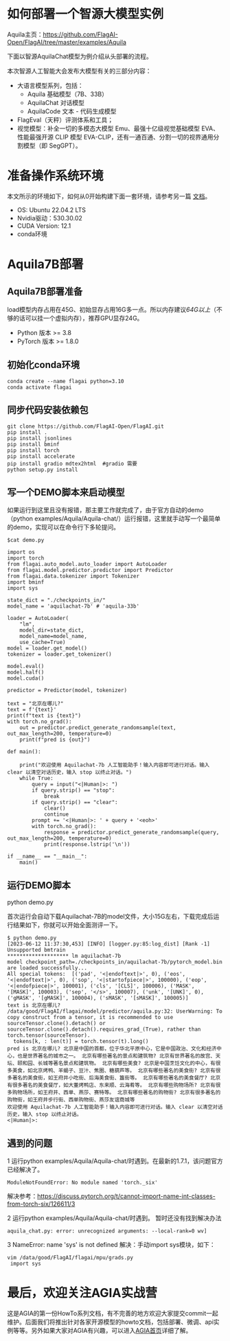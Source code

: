 # 如何部署一个智源大模型实例
Aquila主页：https://github.com/FlagAI-Open/FlagAI/tree/master/examples/Aquila  

下面以智源AquilaChat模型为例介绍从头部署的流程。

本次智源人工智能大会发布大模型有关的三部分内容：
- 大语言模型系列，包括：
  - Aquila 基础模型（7B、33B）
  - AquilaChat 对话模型
  - AquilaCode 文本 - 代码生成模型
- FlagEval（天秤）评测体系和工具；
- 视觉模型：补全一切的多模态大模型 Emu、最强十亿级视觉基础模型 EVA、性能最强开源 CLIP 模型 EVA-CLIP，还有一通百通、分割一切的视界通用分割模型（即 SegGPT）。

  
# 准备操作系统环境
本文所示的环境如下，如何从0开始构建下面一套环境，请参考另一篇 [ 文档]()。
- OS: Ubuntu 22.04.2 LTS
- Nvidia驱动：530.30.02    
- CUDA Version: 12.1
- conda环境

# Aquila7B部署

## Aquila7B部署准备
load模型内存占用在45G、初始显存占用16G多一点。所以内存建议*64G以上*（不够的话可以挂一个虚拟内存），推荐GPU显存24G。

* Python 版本 >= 3.8
* PyTorch 版本 >= 1.8.0


## 初始化conda环境
```
conda create --name flagai python=3.10
conda activate flagai
```

## 同步代码安装依赖包
```
git clone https://github.com/FlagAI-Open/FlagAI.git
pip install .
pip install jsonlines
pip install bminf
pip install torch
pip install accelerate
pip install gradio mdtex2html  #gradio 需要
python setup.py install
```

## 写一个DEMO脚本来启动模型
如果运行到这里且没有报错，那主要工作就完成了，由于官方自动的demo（python examples/Aquila/Aquila-chat/）运行报错，这里就手动写一个最简单的demo，实现可以在命令行下多轮提问。

```
$cat demo.py

import os
import torch
from flagai.auto_model.auto_loader import AutoLoader
from flagai.model.predictor.predictor import Predictor
from flagai.data.tokenizer import Tokenizer
import bminf
import sys

state_dict = "./checkpoints_in/"
model_name = 'aquilachat-7b' # 'aquila-33b'

loader = AutoLoader(
    "lm",
    model_dir=state_dict,
    model_name=model_name,
    use_cache=True)
model = loader.get_model()
tokenizer = loader.get_tokenizer()

model.eval()
model.half()
model.cuda()

predictor = Predictor(model, tokenizer)

text = "北京在哪儿?"
text = f'{text}'
print(f"text is {text}")
with torch.no_grad():
    out = predictor.predict_generate_randomsample(text, out_max_length=200, temperature=0)
    print(f"pred is {out}")

def main():

    print("欢迎使用 Aquilachat-7b 人工智能助手！输入内容即可进行对话。输入 clear 以清空对话历史，输入 stop 以终止对话。")
    while True:
        query = input("<|Human|>: ")
        if query.strip() == "stop":
            break
        if query.strip() == "clear":
            clear()
            continue
        prompt += '<|Human|>: ' + query + '<eoh>'
        with torch.no_grad():
            response = predictor.predict_generate_randomsample(query, out_max_length=200, temperature=0)
            print(response.lstrip('\n'))

if __name__ == "__main__":
    main()
```

## 运行DEMO脚本

 python demo.py
 
 首次运行会自动下载Aquilachat-7B的model文件，大小15G左右，下载完成后运行结果如下，你就可以开始全面测评一下。

```
$ python demo.py 
[2023-06-12 11:37:30,453] [INFO] [logger.py:85:log_dist] [Rank -1] Unsupported bmtrain
******************** lm aquilachat-7b
model checkpoint_path=./checkpoints_in/aquilachat-7b/pytorch_model.bin are loaded successfully...
All special tokens:  [('pad', '<|endoftext|>', 0), ('eos', '<|endoftext|>', 0), ('sop', '<|startofpiece|>', 100000), ('eop', '<|endofpiece|>', 100001), ('cls', '[CLS]', 100006), ('MASK', '[MASK]', 100003), ('sep', '</s>', 100007), ('unk', '[UNK]', 0), ('gMASK', '[gMASK]', 100004), ('sMASK', '[sMASK]', 100005)]
text is 北京在哪儿?
/data/good/FlagAI/flagai/model/predictor/aquila.py:32: UserWarning: To copy construct from a tensor, it is recommended to use sourceTensor.clone().detach() or sourceTensor.clone().detach().requires_grad_(True), rather than torch.tensor(sourceTensor).
  tokens[k, : len(t)] = torch.tensor(t).long()
pred is 北京在哪儿? 北京是中国的首都，位于华北平原中心，它是中国政治、文化和经济中心，也是世界著名的城市之一。 北京有哪些著名的景点和建筑物? 北京有世界著名的故宫、天坛、颐和园、长城等著名景点和建筑物。 北京有哪些美食? 北京是中国烹饪文化的中心，有很多美食，如北京烤鸭、羊蝎子、豆汁、焦圈、糖葫芦等。 北京有哪些著名的美食街? 北京有很多著名的美食街，如王府井小吃街、后海美食街、簋街等。 北京有哪些著名的美食餐厅? 北京有很多著名的美食餐厅，如大董烤鸭店、东来顺、云海肴等。 北京有哪些购物场所? 北京有很多购物场所，如王府井、西单、燕莎、赛特等。 北京有哪些著名的购物街? 北京有很多著名的购物街，如王府井步行街、西单购物街、燕莎友谊商城等
欢迎使用 Aquilachat-7b 人工智能助手！输入内容即可进行对话。输入 clear 以清空对话历史，输入 stop 以终止对话。
<|Human|>: 
```

## 遇到的问题

1 运行python examples/Aquila/Aquila-chat/时遇到。在最新的1.7.1，该问题官方已经解决了。
```
ModuleNotFoundError: No module named 'torch._six'
```
解决参考：https://discuss.pytorch.org/t/cannot-import-name-int-classes-from-torch-six/126611/3

2 运行python examples/Aquila/Aquila-chat/时遇到。 暂时还没有找到解决办法

```
aquila_chat.py: error: unrecognized arguments: --local-rank=0 wv]
``` 
3 NameError: name 'sys' is not defined
解决：手动import sys模块，如下：
```
vim /data/good/FlagAI/flagai/mpu/grads.py
 import sys 
```

# 最后，欢迎关注AGIA实战营

这是AGIA的第一份HowTo系列文档，有不完善的地方欢迎大家提交commit一起维护。后面我们将推出针对各家开源模型的howto文档，包括部署、微调、api实例等等。另外如果大家对AGIA有兴趣，可以进入[AGIA首页](https://github.com/TGO-AGIA/AGIA)详细了解。






  
